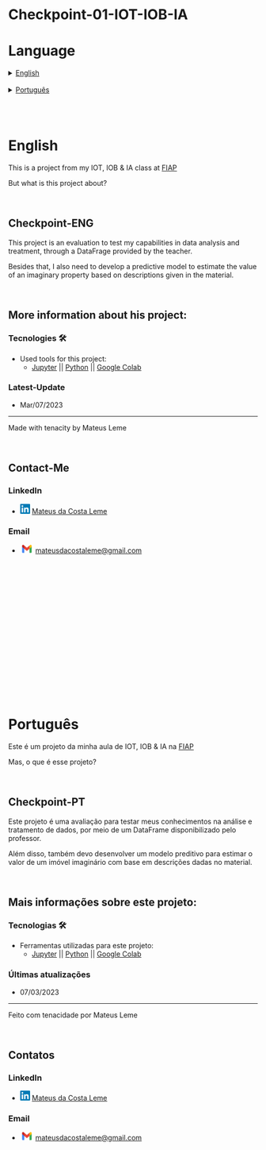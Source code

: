 # Checkpoint-01-IOT-IOB-IA

# Language

<details>
<summary><a href="#English">English</a></summary>

* [Checkpoint](#Checkpoint-ENG)

    <details>
    <summary><a href="#More-information-about-his-project">More information about his project</a></summary>

    * [Tecnologies](#Tecnologies)
    * [Latest-Update](#Latest-Update)
    </details>

    <details>
    <summary><a href="#Contact-Me">Contact-Me</a></summary>
    * [LinkedIn](#LinkedIn)
    * [Email](#Email)
    </details>
</details>

<br>

<details>
<summary><a href="#Português">Português</a></summary>

* [Checkpoint](#Checkpoint-PT)


    <details>
    <summary><a href="#Mais-informações-sobre-este-projeto">Mais informações sobre este projeto</a></summary>

    * [Tecnologias](#Tecnologias)
    * [Últimas atualizações](#Últimas-atualizações)
    </details>


    <details>
    <summary><a href="#Contatos">Contatos</a></summary>

    * [LinkedIn](#LinkedIn)
    * [Email](#Email)
    </details>

</details>

<br><br>

# English
This is a project from my IOT, IOB & IA class at [FIAP](https://www.fiap.com.br)

But what is this project about?

<br>

## Checkpoint-ENG


This project is an evaluation to test my capabilities in data analysis and treatment, through a DataFrage provided by the teacher.

Besides that, I also need to develop a predictive model to estimate the value of an imaginary property based on descriptions given in the material.


<br>

## More information about his project:
### Tecnologies 🛠️
* Used tools for this project:
    - [Jupyter](https://jupyter.org) || [Python](https://www.python.org) || [Google Colab](https://colab.research.google.com)

### Latest-Update
* Mar/07/2023
---
Made with tenacity by Mateus Leme

<br>

## Contact-Me

### LinkedIn
* <img alt="LinkedIn" title="linkedIn" src="./icons/linkedin.png" width="20vw" height="20vh"> <a href="https://www.linkedin.com/in/mateus-da-costa-leme-35a5ab235/">Mateus da Costa Leme</a>

### Email
* <img alt="Gmail" title="gmail" src="./icons/gmail.png" width="27vw" height="17vh"> mateusdacostaleme@gmail.com

<br><br><br><br><br><br><br><br>
<br><br><br><br><br><br><br><br>

# Português
Este é um projeto da minha aula de IOT, IOB & IA na [FIAP](https://www.fiap.com.br)

Mas, o que é esse projeto?

<br>

## Checkpoint-PT

Este projeto é uma avaliação para testar meus conhecimentos na análise e tratamento de dados, por meio de um DataFrame disponibilizado pelo professor.

Além disso, também devo desenvolver um modelo preditivo para estimar o valor de um imóvel imaginário com base em descrições dadas no material.  

<br>

## Mais informações sobre este projeto:
### Tecnologias 🛠️
* Ferramentas utilizadas para este projeto:
    - [Jupyter](https://jupyter.org) || [Python](https://www.python.org) || [Google Colab](https://colab.research.google.com)

### Últimas atualizações 
* 07/03/2023
---
Feito com tenacidade por Mateus Leme

<br>

## Contatos

### LinkedIn
* <img alt="LinkedIn" title="linkedIn" src="./icons/linkedin.png" width="20vw" height="20vh"> <a href="https://www.linkedin.com/in/mateus-da-costa-leme-35a5ab235/">Mateus da Costa Leme</a>

### Email
* <img alt="Gmail" title="gmail" src="./icons/gmail.png" width="27vw" height="17vh"> mateusdacostaleme@gmail.com




